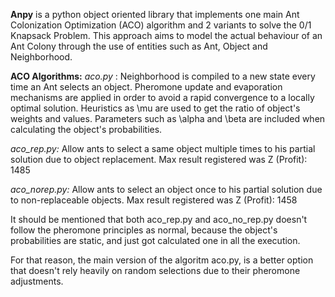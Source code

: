 **Anpy** is a python object oriented library that implements one main Ant Colonization Optimization (ACO) algorithm 
and 2 variants to solve the 0/1 Knapsack Problem. This approach aims to model the actual behaviour of an Ant Colony
through the use of entities such as Ant, Object and Neighborhood.

**ACO Algorithms:**
_aco.py_ : Neighborhood is compiled to a new state every time an Ant selects an object. 
           Pheromone update and evaporation mechanisms are applied in order to avoid a
           rapid convergence to a locally optimal solution. Heuristics as \mu are used
           to get the ratio of object's weights and values. Parameters such as \alpha and
           \beta are included when calculating the object's probabilities.
          
_aco_rep.py:_ Allow ants to select a same object multiple times to his partial solution
              due to object replacement. Max result registered was Z (Profit): 1485 


_aco_norep.py:_ Allow ants to select an object once to his partial solution due to 
                non-replaceable objects. Max result registered was Z (Profit): 1458

It should be mentioned that both aco_rep.py and aco_no_rep.py doesn't follow the pheromone
principles as normal, because the object's probabilities are static, and just got calculated
one in all the execution.

For that reason, the main version of the algoritm aco.py, is a better option that doesn't rely
heavily on random selections due to their pheromone adjustments.
